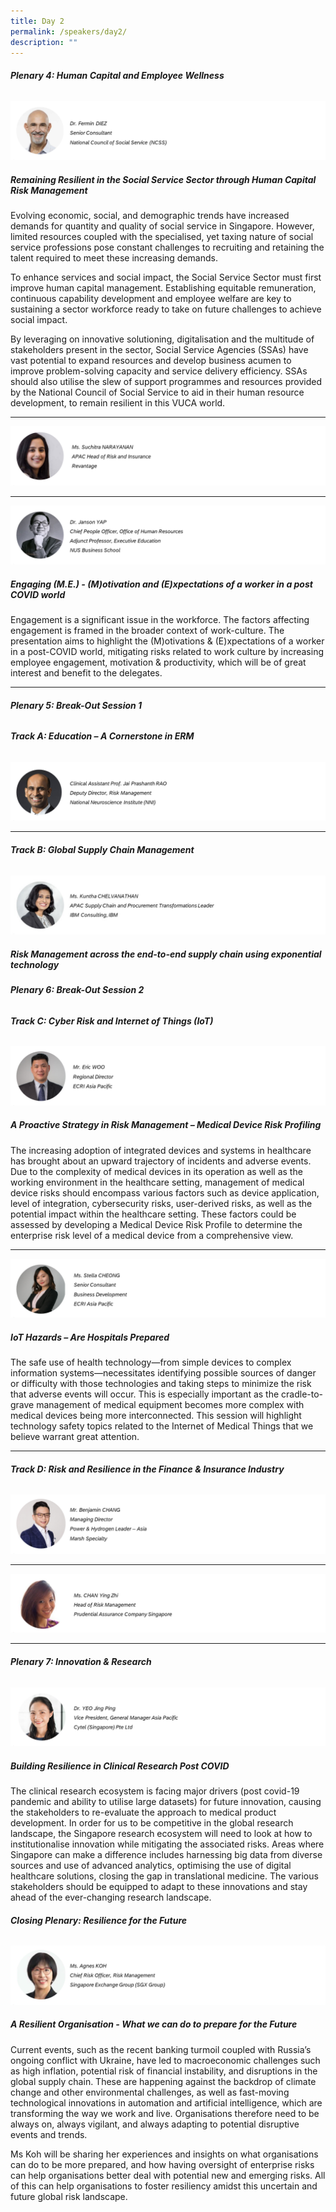 ```yaml
---
title: Day 2
permalink: /speakers/day2/
description: ""
---
```

###### **Plenary 4: Human Capital and Employee Wellness**
![](/images/dr-diez.PNG)
##### ***Remaining Resilient in the Social Service Sector through Human Capital Risk Management***
   

Evolving economic, social, and demographic trends have increased demands for quantity and quality of social service in Singapore. However, limited resources coupled with the specialised, yet taxing nature of social service professions pose constant challenges to recruiting and retaining the talent required to meet these increasing demands.

To enhance services and social impact, the Social Service Sector must first improve human capital management. Establishing equitable remuneration, continuous capability development and employee welfare are key to sustaining a sector workforce ready to take on future challenges to achieve social impact.

By leveraging on innovative solutioning, digitalisation and the multitude of stakeholders present in the sector, Social Service Agencies (SSAs) have vast potential to expand resources and develop business acumen to improve problem-solving capacity and service delivery efficiency. SSAs should also utilise the slew of support programmes and resources provided by the National Council of Social Service to aid in their human resource development, to remain resilient in this VUCA world.
<hr>

![](/images/suchitra.PNG)
<hr>

![](/images/dr-janson-yap.PNG)
##### ***Engaging (M.E.) - (M)otivation and (E)xpectations of a worker in a post COVID world***
Engagement is a significant issue in the workforce. The factors affecting engagement is framed in the broader context of work-culture. The presentation aims to highlight the (M)otivations &amp; (E)xpectations of a worker in a post-COVID world, mitigating risks related to work culture by increasing employee engagement, motivation &amp; productivity, which will be of great interest and benefit to the delegates.
<hr>

###### **Plenary 5: Break-Out Session 1**
###### **Track A: Education – A Cornerstone in ERM**

![](/images/dr-jai.PNG)
<hr>

###### **Track B: Global Supply Chain Management**

![](/images/ms-kuntha.jpg)
##### ***Risk Management across the end-to-end supply chain using exponential technology***

###### **Plenary 6: Break-Out Session 2**
###### **Track C: Cyber Risk and Internet of Things (IoT)**
![](/images/ecri-eric.PNG)

##### ***A Proactive Strategy in Risk Management – Medical Device Risk Profiling***
The increasing adoption of integrated devices and systems in healthcare has brought about an upward trajectory of incidents and adverse events. Due to the complexity of medical devices in its operation as well as the working environment in the healthcare setting, management of medical device risks should encompass various factors such as device application, level of integration, cybersecurity risks, user-derived risks, as well as the potential impact within the healthcare setting. These factors could be assessed by developing a Medical Device Risk Profile to determine the enterprise risk level of a medical device from a comprehensive view.
<hr>

![](/images/ecri-stella.PNG)
##### ***IoT Hazards – Are Hospitals Prepared***
The safe use of health technology—from simple devices to complex information systems—necessitates identifying possible sources of danger or difficulty with those technologies and taking steps to minimize the risk that adverse events will occur. This is especially important as the cradle-to-grave management of medical equipment becomes more complex with medical devices being more interconnected. This session will highlight technology safety topics related to the Internet of Medical Things that we believe warrant great attention.
<hr>

###### **Track D: Risk and Resilience in the Finance &amp; Insurance Industry**
![](/images/ben-chang.PNG)
<hr>

![](/images/ying-zhi.PNG)
<hr>

###### **Plenary 7: Innovation &amp; Research**

![](/images/dr-yeo.PNG)
##### ***Building Resilience in Clinical Research Post COVID***
The clinical research ecosystem is facing major drivers (post covid-19 pandemic and ability to utilise large datasets) for future innovation, causing the stakeholders to re-evaluate the approach to medical product development. In order for us to be competitive in the global research landscape, the Singapore research ecosystem will need to look at how to institutionalise innovation while mitigating the associated risks. Areas where Singapore can make a difference includes harnessing big data from diverse sources and use of advanced analytics, optimising the use of digital healthcare solutions, closing the gap in translational medicine. The various stakeholders should be equipped to adapt to these innovations and stay ahead of the ever-changing research landscape.

###### **Closing Plenary: Resilience for the Future**
![](/images/agnes-koh.PNG)
##### ***A Resilient Organisation - What we can do to prepare for the Future***
Current events, such as the recent banking turmoil coupled with Russia’s ongoing conflict with Ukraine, have led to macroeconomic challenges such as high inflation, potential risk of financial instability, and disruptions in the global supply chain. These are happening against the backdrop of climate change and other environmental challenges, as well as fast-moving technological innovations in automation and artificial intelligence, which are transforming the way we work and live. Organisations therefore need to be always on, always vigilant, and always adapting to potential disruptive events and trends.

Ms Koh will be sharing her experiences and insights on what organisations can do to be more prepared, and how having oversight of enterprise risks can help organisations better deal with potential new and emerging risks. All of this can help organisations to foster resiliency amidst this uncertain and future global risk landscape.